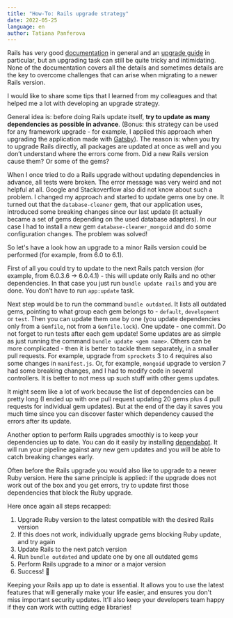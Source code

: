 ```yaml
---
title: "How-To: Rails upgrade strategy"
date: 2022-05-25
language: en
author: Tatiana Panferova
---
```

Rails has very good [documentation](https://guides.rubyonrails.org/index.html) in general and an [upgrade guide](https://guides.rubyonrails.org/upgrading_ruby_on_rails.html) in particular, but an upgrading task can still be quite tricky and intimidating. None of the documentation covers all the details and sometimes details are the key to overcome challenges that can arise when migrating to a newer Rails version.

I would like to share some tips that I learned from my colleagues and that helped me a lot with developing an upgrade strategy.

General idea is: before doing Rails update itself, **try to update as many dependencies as possible in advance**. (Bonus: this strategy can be used for any framework upgrade - for example, I applied this approach when upgrading the application made with [Gatsby](https://www.gatsbyjs.com/)). The reason is: when you try to upgrade Rails directly, all packages are updated at once as well and you don’t understand where the errors come from. Did a new Rails version cause them? Or some of the gems?

When I once tried to do a Rails upgrade without updating dependencies in advance, all tests were broken. The error message was very weird and not helpful at all. Google and Stackoverflow also did not know about such a problem. I changed my approach and started to update gems one by one. It turned out that the `database-cleaner` gem, that our application uses, introduced some breaking changes since our last update (it actually became a set of gems depending on the used database adapters). In our case I had to install a new gem `database-cleaner_mongoid` and do some configuration changes. The problem was solved!

So let's have a look how an upgrade to a minor Rails version could be performed (for example, from 6.0 to 6.1).

First of all you could try to update to the next Rails patch version (for example, from 6.0.3.6 -> 6.0.4.1) - this will update only Rails and no other dependencies. In that case you just run `bundle update rails` and you are done. You don’t have to run `app:update` task.

Next step would be to run the command `bundle outdated`. It lists all outdated gems, pointing to what group each gem belongs to - `default`, `development` or `test`. Then you can update them one by one (you update dependencies only from a `Gemfile`, not from a `Gemfile.lock`). One update - one commit. Do not forget to run tests after each gem update! Some updates are as simple as just running the command `bundle update <gem name>`. Others can be more complicated - then it is better to tackle them separately, in a smaller pull requests. For example, upgrade from `sprockets` 3 to 4 requires also some changes in `manifest.js`. Or, for example, `mongoid` upgrade to version 7 had some breaking changes, and I had to modify code in several controllers. It is better to not mess up such stuff with other gems updates.

It might seem like a lot of work because the list of dependencies can be pretty long (I ended up with one pull request updating 20 gems plus 4 pull requests for individual gem updates). But at the end of the day it saves you much time since you can discover faster which dependency caused the errors after its update.

Another option to perform Rails upgrades smoothly is to keep your dependencies up to date. You can do it easily by installing [dependabot](https://docs.github.com/en/code-security/dependabot). It will run your pipeline against any new gem updates and you will be able to catch breaking changes early.

Often before the Rails upgrade you would also like to upgrade to a newer Ruby version. Here the same principle is applied: if the upgrade does not work out of the box and you get errors, try to update first those dependencies that block the Ruby upgrade.

Here once again all steps recapped:

1. Upgrade Ruby version to the latest compatible with the desired Rails version
2. If this does not work, individually upgrade gems blocking Ruby update, and try again
3. Update Rails to the next patch version
4. Run `bundle outdated` and update one by one all outdated gems
5. Perform Rails upgrade to a minor or a major version
6. Success! 🎉

Keeping your Rails app up to date is essential. It allows you to use the latest features that will generally make your life easier, and ensures you don't miss important security updates. It'll also keep your developers team happy if they can work with cutting edge libraries!
